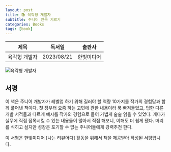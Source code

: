 ```yaml
---
layout: post
title: 📚 육각형 개발자
subtitle: 주니어 안목 기르기
categories: Books
tags: [book]
---
```


|      제목       |   독서일   |  출판사  |
| :-------------: | :--------: | :------: |
| 육각형 개발자 | 2023/08/21 | 한빛미디어 |

![육각형 개발자](/assets/images/posts/hexagon_developer.png)

## 서평

이 책은 주니어 개발자가 레벨업 하기 위해 길러야 할 역량 10가지를 작가의 경험담과 함께 풀어낸 책이다.
첫 장부터 요즘 하는 고민에 관한 내용이라 푹 빠져들었고, 딥한 다른 개발 서적들과 다르게 예시를 작가의 경험으로 들어 가볍게 술술 읽을 수 있었다.
게다가 실무에 직접 접목시킬 수 있는 내용들이 많아서 직접 해보니, 이해도 더 쉽게 됐다. 머리를 식히고 싶지만 성장은 포기할 수 없는 주니어들에게 강력추천 한다.

이 서평은 한빛미디어 [나는 리뷰어다] 활동을 위해서 책을 제공받아 작성된 서평입니다.
